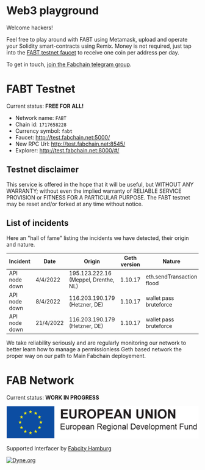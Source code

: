 
<!-- ![FABCHAIN](fabchain_logo.jpg) -->

# Web3 playground

Welcome hackers!

Feel free to play around with FABT using Metamask, upload and operate
your Solidity smart-contracts using Remix. Money is not required, just
tap into the [FABT testnet faucet](http://test.fabchain.net:5000/) to
receive one coin per address per day.

To get in touch, [join the Fabchain telegram group](https://t.me/+a1cMevbmi2o3MDQ8).

# FABT Testnet

Current status: **FREE FOR ALL!**

- Network name: `FABT`
- Chain id: `1717658228`
- Currency symbol: `fabt`
- Faucet: http://test.fabchain.net:5000/
- New RPC Url: http://test.fabchain.net:8545/
- Explorer: http://test.fabchain.net:8000/#/

## Testnet disclaimer

This service is offered in the hope that it will be useful, but
WITHOUT ANY WARRANTY; without even the implied warranty of RELIABLE
SERVICE PROVISION or FITNESS FOR A PARTICULAR PURPOSE. The FABT
testnet may be reset and/or forked at any time without notice.

## List of incidents

Here an "hall of fame" listing the incidents we have detected, their origin and nature.

| Incident      | Date      | Origin                               | Geth version | Nature                    |
|---------------|-----------|--------------------------------------|--------------|---------------------------|
| API node down | 4/4/2022  | 195.123.222.16 (Meppel, Drenthe, NL) | 1.10.17      | eth.sendTransaction flood |
| API node down | 8/4/2022  | 116.203.190.179 (Hetzner, DE)        | 1.10.17      | wallet pass bruteforce    |
| API node down | 21/4/2022 | 116.203.190.179 (Hetzner, DE)        | 1.10.17      | wallet pass bruteforce    |

We take reliability seriously and are regularly monitoring our network to better learn how to manage a permissionless Geth based network the proper way on our path to Main Fabchain deployement.


# FAB Network

Current status: **WORK IN PROGRESS**

![EU Regional Fund](eu-regional-fund.png)

Supported Interfacer by [Fabcity Hamburg](https://fabcity.hamburg)

<p>
  <a href="https://dyne.org">
    <img src="https://img.shields.io/badge/%3C%2F%3E%20with%20%E2%9D%A4%20by-Dyne.org-blue.svg" alt="Dyne.org" />
  </a>
</p>
